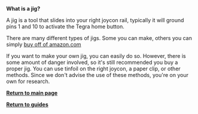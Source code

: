 **What is a jig?**

A jig is a tool that slides into your right joycon rail, typically it will ground pins 1 and 10 to activate the Tegra home button. 

There are many different types of jigs. Some you can make, others you can simply [buy off of amazon.com](https://www.amazon.com/s?k=rcm+jig&ref=nb_sb_noss_2)

If you want to make your own jig, you can easily do so. However, there is some amount of danger involved, so it's still recommended you buy a proper jig.
You can use tinfoil on the right joycon, a paper clip, or other methods. Since we don't advise the use of these methods, you're on your own for research.

**[Return to main page](https://magolol.github.io)**

**[Return to guides](https://magolol.github.io)**
